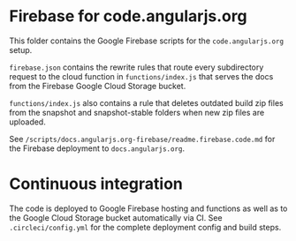 Firebase for code.angularjs.org
===============================

This folder contains the Google Firebase scripts for the `code.angularjs.org` setup.

`firebase.json` contains the rewrite rules that route every subdirectory request to the cloud function in `functions/index.js` that serves the docs from the Firebase Google Cloud Storage bucket.

`functions/index.js` also contains a rule that deletes outdated build zip files from the snapshot and snapshot-stable folders when new zip files are uploaded.

See `/scripts/docs.angularjs.org-firebase/readme.firebase.code.md` for the Firebase deployment to `docs.angularjs.org`.

# Continuous integration

The code is deployed to Google Firebase hosting and functions as well as to the Google Cloud Storage bucket automatically via CI.
See `.circleci/config.yml` for the complete deployment config and build steps.
